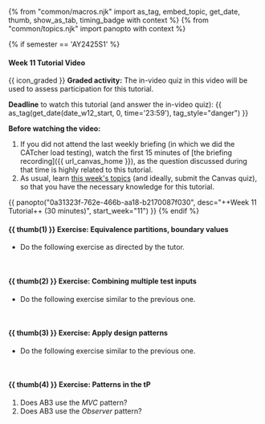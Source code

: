 {% from "common/macros.njk" import as_tag, embed_topic, get_date, thumb, show_as_tab, timing_badge with context %}
{% from "common/topics.njk" import panopto with context %}

{% if semester == 'AY2425S1' %}
<box>

#### Week 11 Tutorial Video

{{ icon_graded }} **Graded activity:** The in-video quiz in this video will be used to assess participation for this tutorial.

**Deadline** to watch this tutorial (and answer the in-video quiz): {{ as_tag(get_date(date_w12_start, 0, time='23:59'), tag_style="danger") }}

**Before watching the video:**

1. If you did not attend the last weekly briefing (in which we did the CATcher load testing), watch the first 15 minutes of [the briefing recording]({{ url_canvas_home }}), as the question discussed during that time is highly related to this tutorial.
1. As usual, learn [this week's topics](topics.md) (and ideally, submit the Canvas quiz), so that you have the necessary knowledge for this tutorial.

{{ panopto("0a31323f-762e-466b-aa18-b2170087f030", desc="++Week 11 Tutorial++ (30 minutes)", start_week="11") }}
</box>
{% endif %}

#### {{ thumb(1) }} Exercise: Equivalence partitions, boundary values

* Do the following exercise as directed by the tutor.

<div class="indented">
  <include src="../../book/testCaseDesign/summary/exercises/q-essay-dayParameter.md" />
</div>
<br>

#### {{ thumb(2) }} Exercise: Combining multiple test inputs

* Do the following exercise similar to the previous one.

<div class="indented">
  <include src="../../book/testCaseDesign/combiningTestInputs/mix/q-testCasesForConsumeMethod.md" />
</div>
<br>

#### {{ thumb(3) }} Exercise: Apply design patterns

* Do the following exercise similar to the previous one.

<div class="indented">
  <include src="../../book/designPatterns/more/combiningDesignPatterns/q-essay-getNotified.md" />
</div>
<br>

#### {{ thumb(4) }} Exercise: Patterns in the tP

1. Does AB3 use the _MVC_ pattern?
1. Does AB3 use the _Observer_ pattern?
